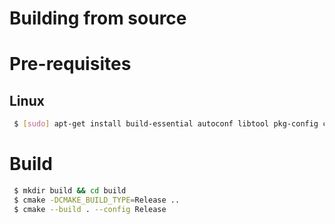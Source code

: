 Building from source
===========================

# Pre-requisites

## Linux

```sh
 $ [sudo] apt-get install build-essential autoconf libtool pkg-config cmake
```

# Build
```sh
 $ mkdir build && cd build
 $ cmake -DCMAKE_BUILD_TYPE=Release ..
 $ cmake --build . --config Release
```
